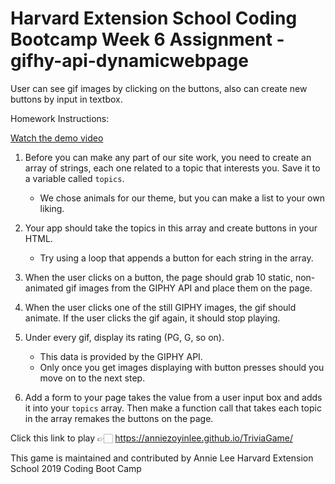 # Harvard Extension School Coding Bootcamp Week 6 Assignment - gifhy-api-dynamicwebpage

User can see gif images by clicking on the buttons, also can create new buttons by input in textbox.

Homework Instructions: 

[Watch the demo video](https://youtu.be/BqreERTLjgQ)

1. Before you can make any part of our site work, you need to create an array of strings, each one related to a topic that interests you. Save it to a variable called `topics`.
   * We chose animals for our theme, but you can make a list to your own liking.

2. Your app should take the topics in this array and create buttons in your HTML.
   * Try using a loop that appends a button for each string in the array.

3. When the user clicks on a button, the page should grab 10 static, non-animated gif images from the GIPHY API and place them on the page.

4. When the user clicks one of the still GIPHY images, the gif should animate. If the user clicks the gif again, it should stop playing.

5. Under every gif, display its rating (PG, G, so on).
   * This data is provided by the GIPHY API.
   * Only once you get images displaying with button presses should you move on to the next step.

6. Add a form to your page takes the value from a user input box and adds it into your `topics` array. Then make a function call that takes each topic in the array remakes the buttons on the page.

Click this link to play 👉🏻 https://anniezoyinlee.github.io/TriviaGame/

This game is maintained and contributed by Annie Lee
Harvard Extension School 2019 Coding Boot Camp

